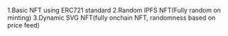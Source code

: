 1.Basic NFT using ERC721 standard
2.Random IPFS NFT(Fully random on minting)
3.Dynamic SVG NFT(fully onchain NFT, randomness based on price feed)